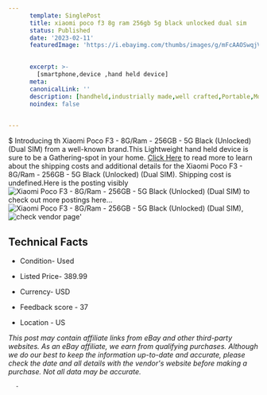 ```yaml
---
      template: SinglePost
      title: xiaomi poco f3 8g ram 256gb 5g black unlocked dual sim 
      status: Published
      date: '2023-02-11'
      featuredImage: 'https://i.ebayimg.com/thumbs/images/g/mFcAAOSwqjVjwiYL/s-l225.jpg'
       

      excerpt: >-
        [smartphone,device ,hand held device]
      meta:
      canonicalLink: ''
      description: [handheld,industrially made,well crafted,Portable,Mobile,Compact,Convenient,Lightweight,Maneuverable,Man-portable,Miniature,Carriable,Hand-held,Light,Holdable,Transportable,Mobile device,Pocket-sized,On-the-go,Wireless,Cordless,Compact size,Convenient size, smartphone,device ,hand held device]
      noindex: false
      

---
```

$
      Introducing th Xiaomi Poco F3 - 8G/Ram - 256GB - 5G Black (Unlocked) (Dual SIM) from a well-known brand.This Lightweight hand held device is sure to be a Gathering-spot in your home. [Click Here](https://www.ebay.com/itm/195561083612?hash=item2d885952dc%3Ag%3AmFcAAOSwqjVjwiYL&mkevt=1&mkcid=1&mkrid=711-53200-19255-0&campid=%253CePNCampaignId%253E&customid=%253CreferenceId%253E&toolid=10049) to read more to learn about the shipping costs and additional details for the Xiaomi Poco F3 - 8G/Ram - 256GB - 5G Black (Unlocked) (Dual SIM). Shipping cost is undefined.Here is the posting visibly ![Xiaomi Poco F3 - 8G/Ram - 256GB - 5G Black (Unlocked) (Dual SIM)](https://i.ebayimg.com/thumbs/images/g/mFcAAOSwqjVjwiYL/s-l225.jpg) to check out more postings here... ![Xiaomi Poco F3 - 8G/Ram - 256GB - 5G Black (Unlocked) (Dual SIM)](https://i.ebayimg.com/images/g/mFcAAOSwqjVjwiYL/s-l1600.jpg), ![check vendor page](https://origin-galleryplus.ebayimg.com/ws/web/195561083612_2_0_1/225x225.jpg,https://origin-galleryplus.ebayimg.com/ws/web/195561083612_3_0_1/225x225.jpg,https://origin-galleryplus.ebayimg.com/ws/web/195561083612_4_0_1/225x225.jpg,https://origin-galleryplus.ebayimg.com/ws/web/195561083612_5_0_1/225x225.jpg)'

      

 ## Technical Facts 



     
      

 - Condition- Used 


      

 - Listed Price- 389.99 


      

 - Currency- USD 


      

 - Feedback score - 37 


      

 - Location - US 


      
      

 *_This post may contain affiliate links from eBay and other third-party websites. As an eBay affiliate, we earn from qualifying purchases. Although we do our best to keep the information up-to-date and accurate, please check the date and all details with the vendor's website before making a purchase. Not all data may be accurate._*




      -
